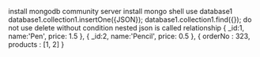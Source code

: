 install mongodb community server
install mongo shell
use database1
database1.collection1.insertOne({JSON});
database1.collection1.find({});
do not use delete without condition
nested json is called relationship
{
    _id:1,
    name:'Pen',
    price: 1.5
},
{
    _id:2,
    name:'Pencil',
    price: 0.5
},
{
    orderNo : 323,
    products : [1, 2]
}
